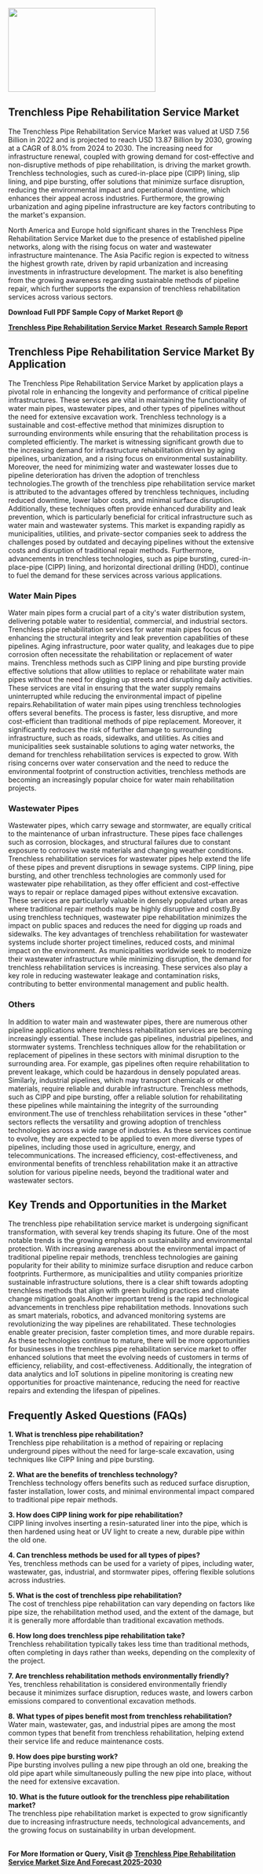 <p><img class="alignnone size-medium wp-image-20088" src="https://ffe5etoiles.com/wp-content/uploads/2024/12/MST1-300x171.png" alt="" width="300" height="171" /></p><p> <h2>Trenchless Pipe Rehabilitation Service Market </h2><p>The Trenchless Pipe Rehabilitation Service Market was valued at USD 7.56 Billion in 2022 and is projected to reach USD 13.87 Billion by 2030, growing at a CAGR of 8.0% from 2024 to 2030. The increasing need for infrastructure renewal, coupled with growing demand for cost-effective and non-disruptive methods of pipe rehabilitation, is driving the market growth. Trenchless technologies, such as cured-in-place pipe (CIPP) lining, slip lining, and pipe bursting, offer solutions that minimize surface disruption, reducing the environmental impact and operational downtime, which enhances their appeal across industries. Furthermore, the growing urbanization and aging pipeline infrastructure are key factors contributing to the market's expansion.</p><p>North America and Europe hold significant shares in the Trenchless Pipe Rehabilitation Service Market due to the presence of established pipeline networks, along with the rising focus on water and wastewater infrastructure maintenance. The Asia Pacific region is expected to witness the highest growth rate, driven by rapid urbanization and increasing investments in infrastructure development. The market is also benefiting from the growing awareness regarding sustainable methods of pipeline repair, which further supports the expansion of trenchless rehabilitation services across various sectors.</p></p><p><strong>Download Full PDF Sample Copy of Market Report @</strong></p><p><strong><a href="https://www.verifiedmarketreports.com/download-sample/?rid=250320&utm_source=Sites-google&utm_medium=265" target="_blank">Trenchless Pipe Rehabilitation Service Market &nbsp;Research Sample Report</a></strong></p><p><h2>Trenchless Pipe Rehabilitation Service Market By Application</h2><p>The Trenchless Pipe Rehabilitation Service Market by application plays a pivotal role in enhancing the longevity and performance of critical pipeline infrastructures. These services are vital in maintaining the functionality of water main pipes, wastewater pipes, and other types of pipelines without the need for extensive excavation work. Trenchless technology is a sustainable and cost-effective method that minimizes disruption to surrounding environments while ensuring that the rehabilitation process is completed efficiently. The market is witnessing significant growth due to the increasing demand for infrastructure rehabilitation driven by aging pipelines, urbanization, and a rising focus on environmental sustainability. Moreover, the need for minimizing water and wastewater losses due to pipeline deterioration has driven the adoption of trenchless technologies.The growth of the trenchless pipe rehabilitation service market is attributed to the advantages offered by trenchless techniques, including reduced downtime, lower labor costs, and minimal surface disruption. Additionally, these techniques often provide enhanced durability and leak prevention, which is particularly beneficial for critical infrastructure such as water main and wastewater systems. This market is expanding rapidly as municipalities, utilities, and private-sector companies seek to address the challenges posed by outdated and decaying pipelines without the extensive costs and disruption of traditional repair methods. Furthermore, advancements in trenchless technologies, such as pipe bursting, cured-in-place-pipe (CIPP) lining, and horizontal directional drilling (HDD), continue to fuel the demand for these services across various applications.<h3>Water Main Pipes</h3><p>Water main pipes form a crucial part of a city's water distribution system, delivering potable water to residential, commercial, and industrial sectors. Trenchless pipe rehabilitation services for water main pipes focus on enhancing the structural integrity and leak prevention capabilities of these pipelines. Aging infrastructure, poor water quality, and leakages due to pipe corrosion often necessitate the rehabilitation or replacement of water mains. Trenchless methods such as CIPP lining and pipe bursting provide effective solutions that allow utilities to replace or rehabilitate water main pipes without the need for digging up streets and disrupting daily activities. These services are vital in ensuring that the water supply remains uninterrupted while reducing the environmental impact of pipeline repairs.Rehabilitation of water main pipes using trenchless technologies offers several benefits. The process is faster, less disruptive, and more cost-efficient than traditional methods of pipe replacement. Moreover, it significantly reduces the risk of further damage to surrounding infrastructure, such as roads, sidewalks, and utilities. As cities and municipalities seek sustainable solutions to aging water networks, the demand for trenchless rehabilitation services is expected to grow. With rising concerns over water conservation and the need to reduce the environmental footprint of construction activities, trenchless methods are becoming an increasingly popular choice for water main rehabilitation projects.<h3>Wastewater Pipes</h3><p>Wastewater pipes, which carry sewage and stormwater, are equally critical to the maintenance of urban infrastructure. These pipes face challenges such as corrosion, blockages, and structural failures due to constant exposure to corrosive waste materials and changing weather conditions. Trenchless rehabilitation services for wastewater pipes help extend the life of these pipes and prevent disruptions in sewage systems. CIPP lining, pipe bursting, and other trenchless technologies are commonly used for wastewater pipe rehabilitation, as they offer efficient and cost-effective ways to repair or replace damaged pipes without extensive excavation. These services are particularly valuable in densely populated urban areas where traditional repair methods may be highly disruptive and costly.By using trenchless techniques, wastewater pipe rehabilitation minimizes the impact on public spaces and reduces the need for digging up roads and sidewalks. The key advantages of trenchless rehabilitation for wastewater systems include shorter project timelines, reduced costs, and minimal impact on the environment. As municipalities worldwide seek to modernize their wastewater infrastructure while minimizing disruption, the demand for trenchless rehabilitation services is increasing. These services also play a key role in reducing wastewater leakage and contamination risks, contributing to better environmental management and public health.<h3>Others</h3><p>In addition to water main and wastewater pipes, there are numerous other pipeline applications where trenchless rehabilitation services are becoming increasingly essential. These include gas pipelines, industrial pipelines, and stormwater systems. Trenchless techniques allow for the rehabilitation or replacement of pipelines in these sectors with minimal disruption to the surrounding area. For example, gas pipelines often require rehabilitation to prevent leakage, which could be hazardous in densely populated areas. Similarly, industrial pipelines, which may transport chemicals or other materials, require reliable and durable infrastructure. Trenchless methods, such as CIPP and pipe bursting, offer a reliable solution for rehabilitating these pipelines while maintaining the integrity of the surrounding environment.The use of trenchless rehabilitation services in these "other" sectors reflects the versatility and growing adoption of trenchless technologies across a wide range of industries. As these services continue to evolve, they are expected to be applied to even more diverse types of pipelines, including those used in agriculture, energy, and telecommunications. The increased efficiency, cost-effectiveness, and environmental benefits of trenchless rehabilitation make it an attractive solution for various pipeline needs, beyond the traditional water and wastewater sectors.<h2>Key Trends and Opportunities in the Market</h2><p>The trenchless pipe rehabilitation service market is undergoing significant transformation, with several key trends shaping its future. One of the most notable trends is the growing emphasis on sustainability and environmental protection. With increasing awareness about the environmental impact of traditional pipeline repair methods, trenchless technologies are gaining popularity for their ability to minimize surface disruption and reduce carbon footprints. Furthermore, as municipalities and utility companies prioritize sustainable infrastructure solutions, there is a clear shift towards adopting trenchless methods that align with green building practices and climate change mitigation goals.Another important trend is the rapid technological advancements in trenchless pipe rehabilitation methods. Innovations such as smart materials, robotics, and advanced monitoring systems are revolutionizing the way pipelines are rehabilitated. These technologies enable greater precision, faster completion times, and more durable repairs. As these technologies continue to mature, there will be more opportunities for businesses in the trenchless pipe rehabilitation service market to offer enhanced solutions that meet the evolving needs of customers in terms of efficiency, reliability, and cost-effectiveness. Additionally, the integration of data analytics and IoT solutions in pipeline monitoring is creating new opportunities for proactive maintenance, reducing the need for reactive repairs and extending the lifespan of pipelines.<h2>Frequently Asked Questions (FAQs)</h2><p><strong>1. What is trenchless pipe rehabilitation?</strong><br>Trenchless pipe rehabilitation is a method of repairing or replacing underground pipes without the need for large-scale excavation, using techniques like CIPP lining and pipe bursting.</p><p><strong>2. What are the benefits of trenchless technology?</strong><br>Trenchless technology offers benefits such as reduced surface disruption, faster installation, lower costs, and minimal environmental impact compared to traditional pipe repair methods.</p><p><strong>3. How does CIPP lining work for pipe rehabilitation?</strong><br>CIPP lining involves inserting a resin-saturated liner into the pipe, which is then hardened using heat or UV light to create a new, durable pipe within the old one.</p><p><strong>4. Can trenchless methods be used for all types of pipes?</strong><br>Yes, trenchless methods can be used for a variety of pipes, including water, wastewater, gas, industrial, and stormwater pipes, offering flexible solutions across industries.</p><p><strong>5. What is the cost of trenchless pipe rehabilitation?</strong><br>The cost of trenchless pipe rehabilitation can vary depending on factors like pipe size, the rehabilitation method used, and the extent of the damage, but it is generally more affordable than traditional excavation methods.</p><p><strong>6. How long does trenchless pipe rehabilitation take?</strong><br>Trenchless rehabilitation typically takes less time than traditional methods, often completing in days rather than weeks, depending on the complexity of the project.</p><p><strong>7. Are trenchless rehabilitation methods environmentally friendly?</strong><br>Yes, trenchless rehabilitation is considered environmentally friendly because it minimizes surface disruption, reduces waste, and lowers carbon emissions compared to conventional excavation methods.</p><p><strong>8. What types of pipes benefit most from trenchless rehabilitation?</strong><br>Water main, wastewater, gas, and industrial pipes are among the most common types that benefit from trenchless rehabilitation, helping extend their service life and reduce maintenance costs.</p><p><strong>9. How does pipe bursting work?</strong><br>Pipe bursting involves pulling a new pipe through an old one, breaking the old pipe apart while simultaneously pulling the new pipe into place, without the need for extensive excavation.</p><p><strong>10. What is the future outlook for the trenchless pipe rehabilitation market?</strong><br>The trenchless pipe rehabilitation market is expected to grow significantly due to increasing infrastructure needs, technological advancements, and the growing focus on sustainability in urban development.</p><strong><br />For More Iformation or Query, Visit @ <a href="https://www.verifiedmarketreports.com/product/trenchless-pipe-rehabilitation-service-market/" target="_blank">Trenchless Pipe Rehabilitation Service Market Size And Forecast 2025-2030</a></strong></p>
